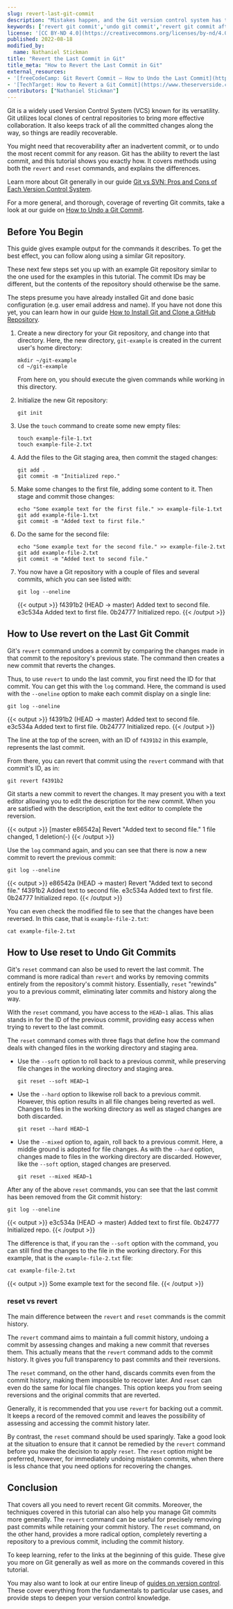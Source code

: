 ```yaml
---
slug: revert-last-git-commit
description: "Mistakes happen, and the Git version control system has tools to help you navigate them. In this tutorial, learn two methods to undo your most recent Git commit, what sets the methods apart, and when to use them."
keywords: ['revert git commit','undo git commit','revert git commit after push']
license: '[CC BY-ND 4.0](https://creativecommons.org/licenses/by-nd/4.0)'
published: 2022-08-18
modified_by:
  name: Nathaniel Stickman
title: "Revert the Last Commit in Git"
title_meta: "How to Revert the Last Commit in Git"
external_resources:
- '[freeCodeCamp: Git Revert Commit – How to Undo the Last Commit](https://www.freecodecamp.org/news/git-revert-commit-how-to-undo-the-last-commit/)'
- '[TechTarget: How to Revert a Git Commit](https://www.theserverside.com/tutorial/How-to-git-revert-a-commit-A-simple-undo-changes-example)'
contributors: ["Nathaniel Stickman"]
---
```


Git is a widely used Version Control System (VCS) known for its versatility. Git utilizes local clones of central repositories to bring more effective collaboration. It also keeps track of all the committed changes along the way, so things are readily recoverable.

You might need that recoverability after an inadvertent commit, or to undo the most recent commit for any reason. Git has the ability to revert the last commit, and this tutorial shows you exactly how. It covers methods using both the `revert` and `reset` commands, and explains the differences.

Learn more about Git generally in our guide [Git vs SVN: Pros and Cons of Each Version Control System](/docs/guides/svn-vs-git/#what-is-the-git-version-control-system).

For a more general, and thorough, coverage of reverting Git commits, take a look at our guide on [How to Undo a Git Commit](/docs/guides/how-to-undo-git-commit/).

## Before You Begin

This guide gives example output for the commands it describes. To get the best effect, you can follow along using a similar Git repository.

These next few steps set you up with an example Git repository similar to the one used for the examples in this tutorial. The commit IDs may be different, but the contents of the repository should otherwise be the same.

The steps presume you have already installed Git and done basic configuration (e.g. user email address and name). If you have not done this yet, you can learn how in our guide [How to Install Git and Clone a GitHub Repository](/docs/guides/how-to-install-git-and-clone-a-github-repository/).

1.  Create a new directory for your Git repository, and change into that directory. Here, the new directory, `git-example` is created in the current user's home directory:

        mkdir ~/git-example
        cd ~/git-example

    From here on, you should execute the given commands while working in this directory.

1.  Initialize the new Git repository:

        git init

1.  Use the `touch` command to create some new empty files:

        touch example-file-1.txt
        touch example-file-2.txt

1.  Add the files to the Git staging area, then commit the staged changes:

        git add .
        git commit -m "Initialized repo."

1.  Make some changes to the first file, adding some content to it. Then stage and commit those changes:

        echo "Some example text for the first file." >> example-file-1.txt
        git add example-file-1.txt
        git commit -m "Added text to first file."

1.  Do the same for the second file:

        echo "Some example text for the second file." >> example-file-2.txt
        git add example-file-2.txt
        git commit -m "Added text to second file."

1.  You now have a Git repository with a couple of files and several commits, which you can see listed with:

        git log --oneline

    {{< output >}}
f4391b2 (HEAD -> master) Added text to second file.
e3c534a Added text to first file.
0b24777 Initialized repo.
{{< /output >}}

## How to Use revert on the Last Git Commit

Git's `revert` command undoes a commit by comparing the changes made in that commit to the repository's previous state. The command then creates a new commit that reverts the changes.

Thus, to use `revert` to undo the last commit, you first need the ID for that commit. You can get this with the `log` command. Here, the command is used with the `--oneline` option to make each commit display on a single line:

    git log --oneline

{{< output >}}
f4391b2 (HEAD -> master) Added text to second file.
e3c534a Added text to first file.
0b24777 Initialized repo.
{{< /output >}}

The line at the top of the screen, with an ID of `f4391b2` in this example, represents the last commit.

From there, you can revert that commit using the `revert` command with that commit's ID, as in:

    git revert f4391b2

Git starts a new commit to revert the changes. It may present you with a text editor allowing you to edit the description for the new commit. When you are satisfied with the description, exit the text editor to complete the reversion.

{{< output >}}
[master e86542a] Revert "Added text to second file."
 1 file changed, 1 deletion(-)
{{< /output >}}

Use the `log` command again, and you can see that there is now a new commit to revert the previous commit:

    git log --oneline

{{< output >}}
e86542a (HEAD -> master) Revert "Added text to second file."
f4391b2 Added text to second file.
e3c534a Added text to first file.
0b24777 Initialized repo.
{{< /output >}}

You can even check the modified file to see that the changes have been reversed. In this case, that is `example-file-2.txt`:

    cat example-file-2.txt

## How to Use reset to Undo Git Commits

Git's `reset` command can also be used to revert the last commit. The command is more radical than `revert` and works by removing commits entirely from the repository's commit history. Essentially, `reset` "rewinds" you to a previous commit, eliminating later commits and history along the way.

With the `reset` command, you have access to the `HEAD~1` alias. This alias stands in for the ID of the previous commit, providing easy access when trying to revert to the last commit.

The `reset` command comes with three flags that define how the command deals with changed files in the working directory and staging area.

-   Use the `--soft` option to roll back to a previous commit, while preserving file changes in the working directory and staging area.

        git reset --soft HEAD~1

-   Use the `--hard` option to likewise roll back to a previous commit. However, this option results in all file changes being reverted as well. Changes to files in the working directory as well as staged changes are both discarded.

        git reset --hard HEAD~1

-   Use the `--mixed` option to, again, roll back to a previous commit. Here, a middle ground is adopted for file changes. As with the `--hard` option, changes made to files in the working directory are discarded. However, like the `--soft` option, staged changes are preserved.

        git reset --mixed HEAD~1

After any of the above `reset` commands, you can see that the last commit has been removed from the Git commit history:

    git log --oneline

{{< output >}}
e3c534a (HEAD -> master) Added text to first file.
0b24777 Initialized repo.
{{< /output >}}

The difference is that, if you ran the `--soft` option with the command, you can still find the changes to the file in the working directory. For this example, that is the `example-file-2.txt` file:

    cat example-file-2.txt

{{< output >}}
Some example text for the second file.
{{< /output >}}

### reset vs revert

The main difference between the `revert` and `reset` commands is the commit history.

The `revert` command aims to maintain a full commit history, undoing a commit by assessing changes and making a new commit that reverses them. This actually means that the `revert` command adds to the commit history. It gives you full transparency to past commits and their reversions.

The `reset` command, on the other hand, discards commits even from the commit history, making them impossible to recover later. And `reset` can even do the same for local file changes. This option keeps you from seeing reversions and the original commits that are reverted.

Generally, it is recommended that you use `revert` for backing out a commit. It keeps a record of the removed commit and leaves the possibility of assessing and accessing the commit history later.

By contrast, the `reset` command should be used sparingly. Take a good look at the situation to ensure that it cannot be remedied by the `revert` command before you make the decision to apply `reset`. The `reset` option might be preferred, however, for immediately undoing mistaken commits, when there is less chance that you need options for recovering the changes.

## Conclusion

That covers all you need to revert recent Git commits. Moreover, the techniques covered in this tutorial can also help you manage Git commits more generally. The `revert` command can be useful for precisely removing past commits while retaining your commit history. The `reset` command, on the other hand, provides a more radical option, completely reverting a repository to a previous commit, including the commit history.

To keep learning, refer to the links at the beginning of this guide. These give you more on Git generally as well as more on the commands covered in this tutorial.

You may also want to look at our entire lineup of [guides on version control](/docs/guides/development/version-control/). These cover everything from the fundamentals to particular use cases, and provide steps to deepen your version control knowledge.
